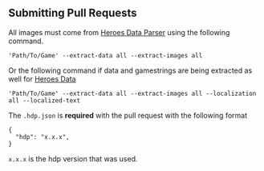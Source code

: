 ## Submitting Pull Requests
All images must come from [Heroes Data Parser](https://github.com/HeroesToolChest/HeroesDataParser) using the
following command.
```
'Path/To/Game' --extract-data all --extract-images all
```
Or the following command if data and gamestrings are being extracted as well for [Heroes Data](https://github.com/HeroesToolChest/heroes-data/blob/master/CONTRIBUTING.md)
```
'Path/To/Game' --extract-data all --extract-images all --localization all --localized-text
```

The `.hdp.json` is **required** with the pull request with the following format
```
{
  "hdp": "x.x.x",
}
```
`x.x.x` is the hdp version that was used.
